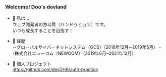 ### Welcome! Doo's devland


- 💬 私は...<br/>
 ウェブ開発者の方斗賢（バンドゥヒョン）です。 <br/>いつも成長することを目指す！

- 📄 経歴<br/>
--グローバルサイバーネットシステム（GCS）（2018年12月∼2019年5月）
--株式会社ニューコム（NEWCOM）（2019年6月~2021年12月）

- 📝 個人プロジェクト<br/>
  https://github.com/devDHB/auth-practice
